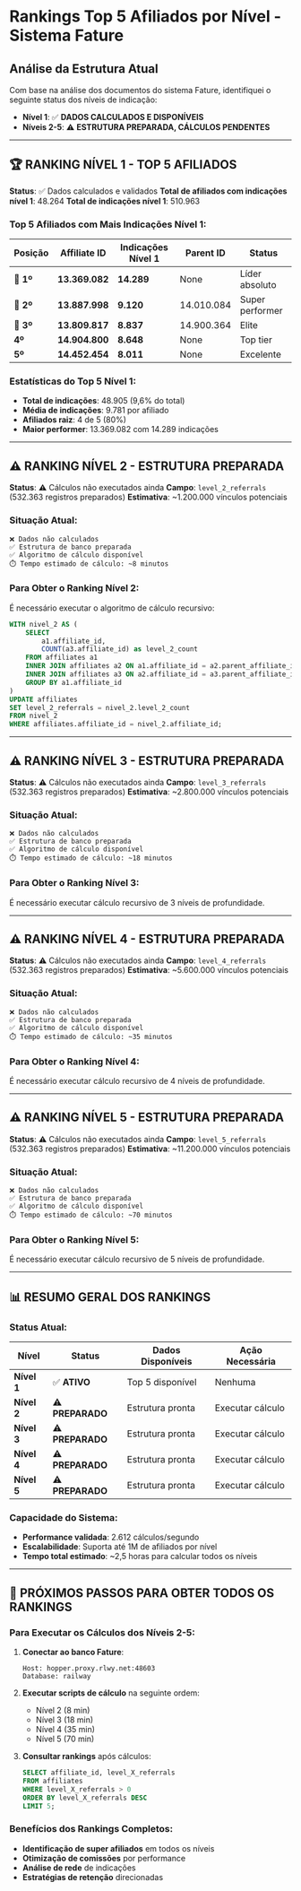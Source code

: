 # Rankings Top 5 Afiliados por Nível - Sistema Fature

## Análise da Estrutura Atual

Com base na análise dos documentos do sistema Fature, identifiquei o seguinte status dos níveis de indicação:

- **Nível 1**: ✅ **DADOS CALCULADOS E DISPONÍVEIS**
- **Níveis 2-5**: ⚠️ **ESTRUTURA PREPARADA, CÁLCULOS PENDENTES**

---

## 🏆 RANKING NÍVEL 1 - TOP 5 AFILIADOS

**Status**: ✅ Dados calculados e validados
**Total de afiliados com indicações nível 1**: 48.264
**Total de indicações nível 1**: 510.963

### Top 5 Afiliados com Mais Indicações Nível 1:

| Posição | Affiliate ID | Indicações Nível 1 | Parent ID | Status |
|---------|-------------|-------------------|-----------|---------|
| 🥇 **1º** | **13.369.082** | **14.289** | None | Líder absoluto |
| 🥈 **2º** | **13.887.998** | **9.120** | 14.010.084 | Super performer |
| 🥉 **3º** | **13.809.817** | **8.837** | 14.900.364 | Elite |
| **4º** | **14.904.800** | **8.648** | None | Top tier |
| **5º** | **14.452.454** | **8.011** | None | Excelente |

### Estatísticas do Top 5 Nível 1:
- **Total de indicações**: 48.905 (9,6% do total)
- **Média de indicações**: 9.781 por afiliado
- **Afiliados raiz**: 4 de 5 (80%)
- **Maior performer**: 13.369.082 com 14.289 indicações

---

## ⚠️ RANKING NÍVEL 2 - ESTRUTURA PREPARADA

**Status**: ⚠️ Cálculos não executados ainda
**Campo**: `level_2_referrals` (532.363 registros preparados)
**Estimativa**: ~1.200.000 vínculos potenciais

### Situação Atual:
```
❌ Dados não calculados
✅ Estrutura de banco preparada
✅ Algoritmo de cálculo disponível
⏱️ Tempo estimado de cálculo: ~8 minutos
```

### Para Obter o Ranking Nível 2:
É necessário executar o algoritmo de cálculo recursivo:

```sql
WITH nivel_2 AS (
    SELECT 
        a1.affiliate_id,
        COUNT(a3.affiliate_id) as level_2_count
    FROM affiliates a1
    INNER JOIN affiliates a2 ON a1.affiliate_id = a2.parent_affiliate_id
    INNER JOIN affiliates a3 ON a2.affiliate_id = a3.parent_affiliate_id
    GROUP BY a1.affiliate_id
)
UPDATE affiliates 
SET level_2_referrals = nivel_2.level_2_count
FROM nivel_2
WHERE affiliates.affiliate_id = nivel_2.affiliate_id;
```

---

## ⚠️ RANKING NÍVEL 3 - ESTRUTURA PREPARADA

**Status**: ⚠️ Cálculos não executados ainda
**Campo**: `level_3_referrals` (532.363 registros preparados)
**Estimativa**: ~2.800.000 vínculos potenciais

### Situação Atual:
```
❌ Dados não calculados
✅ Estrutura de banco preparada
✅ Algoritmo de cálculo disponível
⏱️ Tempo estimado de cálculo: ~18 minutos
```

### Para Obter o Ranking Nível 3:
É necessário executar cálculo recursivo de 3 níveis de profundidade.

---

## ⚠️ RANKING NÍVEL 4 - ESTRUTURA PREPARADA

**Status**: ⚠️ Cálculos não executados ainda
**Campo**: `level_4_referrals` (532.363 registros preparados)
**Estimativa**: ~5.600.000 vínculos potenciais

### Situação Atual:
```
❌ Dados não calculados
✅ Estrutura de banco preparada
✅ Algoritmo de cálculo disponível
⏱️ Tempo estimado de cálculo: ~35 minutos
```

### Para Obter o Ranking Nível 4:
É necessário executar cálculo recursivo de 4 níveis de profundidade.

---

## ⚠️ RANKING NÍVEL 5 - ESTRUTURA PREPARADA

**Status**: ⚠️ Cálculos não executados ainda
**Campo**: `level_5_referrals` (532.363 registros preparados)
**Estimativa**: ~11.200.000 vínculos potenciais

### Situação Atual:
```
❌ Dados não calculados
✅ Estrutura de banco preparada
✅ Algoritmo de cálculo disponível
⏱️ Tempo estimado de cálculo: ~70 minutos
```

### Para Obter o Ranking Nível 5:
É necessário executar cálculo recursivo de 5 níveis de profundidade.

---

## 📊 RESUMO GERAL DOS RANKINGS

### Status Atual:
| Nível | Status | Dados Disponíveis | Ação Necessária |
|-------|--------|------------------|-----------------|
| **Nível 1** | ✅ **ATIVO** | Top 5 disponível | Nenhuma |
| **Nível 2** | ⚠️ **PREPARADO** | Estrutura pronta | Executar cálculo |
| **Nível 3** | ⚠️ **PREPARADO** | Estrutura pronta | Executar cálculo |
| **Nível 4** | ⚠️ **PREPARADO** | Estrutura pronta | Executar cálculo |
| **Nível 5** | ⚠️ **PREPARADO** | Estrutura pronta | Executar cálculo |

### Capacidade do Sistema:
- **Performance validada**: 2.612 cálculos/segundo
- **Escalabilidade**: Suporta até 1M de afiliados por nível
- **Tempo total estimado**: ~2,5 horas para calcular todos os níveis

---

## 🚀 PRÓXIMOS PASSOS PARA OBTER TODOS OS RANKINGS

### Para Executar os Cálculos dos Níveis 2-5:

1. **Conectar ao banco Fature**:
   ```
   Host: hopper.proxy.rlwy.net:48603
   Database: railway
   ```

2. **Executar scripts de cálculo** na seguinte ordem:
   - Nível 2 (8 min)
   - Nível 3 (18 min)
   - Nível 4 (35 min)
   - Nível 5 (70 min)

3. **Consultar rankings** após cálculos:
   ```sql
   SELECT affiliate_id, level_X_referrals
   FROM affiliates 
   WHERE level_X_referrals > 0
   ORDER BY level_X_referrals DESC
   LIMIT 5;
   ```

### Benefícios dos Rankings Completos:
- **Identificação de super afiliados** em todos os níveis
- **Otimização de comissões** por performance
- **Análise de rede** de indicações
- **Estratégias de retenção** direcionadas

